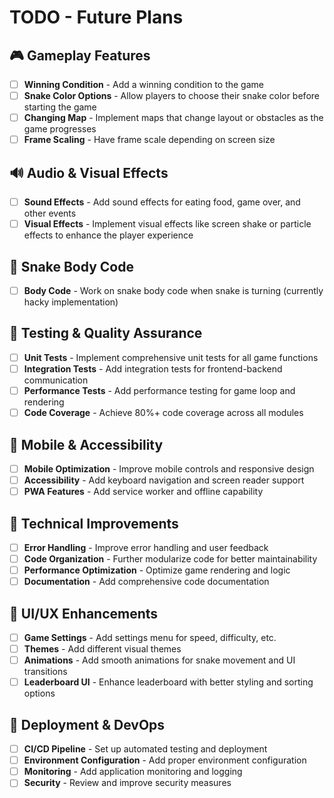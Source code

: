 # TODO - Future Plans

## 🎮 Gameplay Features

- [ ] **Winning Condition** - Add a winning condition to the game
- [ ] **Snake Color Options** - Allow players to choose their snake color before starting the game
- [ ] **Changing Map** - Implement maps that change layout or obstacles as the game progresses
- [ ] **Frame Scaling** - Have frame scale depending on screen size

## 🔊 Audio & Visual Effects

- [ ] **Sound Effects** - Add sound effects for eating food, game over, and other events
- [ ] **Visual Effects** - Implement visual effects like screen shake or particle effects to enhance the player experience

## 🐍 Snake Body Code

- [ ] **Body Code** - Work on snake body code when snake is turning (currently hacky implementation)

## 🧪 Testing & Quality Assurance

- [ ] **Unit Tests** - Implement comprehensive unit tests for all game functions
- [ ] **Integration Tests** - Add integration tests for frontend-backend communication
- [ ] **Performance Tests** - Add performance testing for game loop and rendering
- [ ] **Code Coverage** - Achieve 80%+ code coverage across all modules

## 📱 Mobile & Accessibility

- [ ] **Mobile Optimization** - Improve mobile controls and responsive design
- [ ] **Accessibility** - Add keyboard navigation and screen reader support
- [ ] **PWA Features** - Add service worker and offline capability

## 🔧 Technical Improvements

- [ ] **Error Handling** - Improve error handling and user feedback
- [ ] **Code Organization** - Further modularize code for better maintainability
- [ ] **Performance Optimization** - Optimize game rendering and logic
- [ ] **Documentation** - Add comprehensive code documentation

## 🎨 UI/UX Enhancements

- [ ] **Game Settings** - Add settings menu for speed, difficulty, etc.
- [ ] **Themes** - Add different visual themes
- [ ] **Animations** - Add smooth animations for snake movement and UI transitions
- [ ] **Leaderboard UI** - Enhance leaderboard with better styling and sorting options

## 🚀 Deployment & DevOps

- [ ] **CI/CD Pipeline** - Set up automated testing and deployment
- [ ] **Environment Configuration** - Add proper environment configuration
- [ ] **Monitoring** - Add application monitoring and logging
- [ ] **Security** - Review and improve security measures
